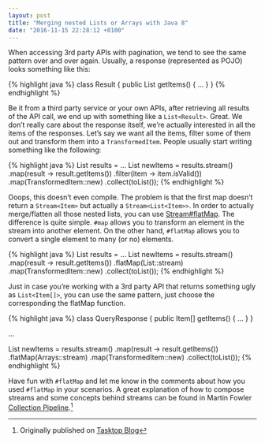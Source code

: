 ```yaml
---
layout: post
title: "Merging nested Lists or Arrays with Java 8"
date: "2016-11-15 22:28:12 +0100"
---
```


When accessing 3rd party APIs with pagination, we tend to see the same pattern
over and over again. Usually, a response (represented as POJO) looks something
like this:

{% highlight java %}
class Result {
  public List<Item> getItems() {
    ...
  }
}
{% endhighlight %}

Be it from a third party service or your own APIs, after retrieving all results
of the API call, we end up with something like a `List<Result>`. Great. We don’t
really care about the response itself, we’re actually interested in all the
items of the responses. Let’s say we want all the items, filter some of them out
and transform them into a `TransformedItem`. People usually start writing
something like the following:

{% highlight java %}
List<Result> results = ...
List<TransformedItem> newItems = results.stream()
     .map(result -> result.getItems())
     .filter(item -> item.isValid())
     .map(TransformedItem::new)
     .collect(toList());
{% endhighlight %}

Ooops, this doesn’t even compile. The problem is that the first map doesn’t
return a `Stream<Item>` but actually a `Stream<List<Item>>`. In order to
actually merge/flatten all those nested lists, you can use [Stream#flatMap]( https://docs.oracle.com/javase/8/docs/api/java/util/stream/Stream.html#flatMap-java.util.function.Function-).
The difference is quite simple. `#map` allows you to transform an element in
the stream into another element. On the other hand, `#flatMap` allows you to
convert a single element to many (or no) elements.

{% highlight java %}
List<Result> results = ...
List<TransformedItem> newItems = results.stream()
     .map(result -> result.getItems())
     .flatMap(List::stream)
     .map(TransformedItem::new)
     .collect(toList());
{% endhighlight %}

Just in case you’re working with a 3rd party API that returns something ugly as `List<Item[]>`, you can use the same pattern, just choose the corresponding the flatMap function.

{% highlight java %}
class QueryResponse {
  public Item[] getItems() {
    ...
  }
}

...

List<TransformedItem> newItems = results.stream()
     .map(result -> result.getItems())
     .flatMap(Arrays::stream)
     .map(TransformedItem::new)
     .collect(toList());
{% endhighlight %}

Have fun with `#flatMap` and let me know in the comments about how you used `#flatMap` in your scenarios. A great explanation of how to compose streams and some concepts behind streams can be found in Martin Fowler [Collection Pipeline](http://martinfowler.com/articles/collection-pipeline/).[^footnote]

[^footnote]: Originally published on [Tasktop Blog](https://www.tasktop.com/blog/merging-nested-lists-or-arrays-with-java-8/)
